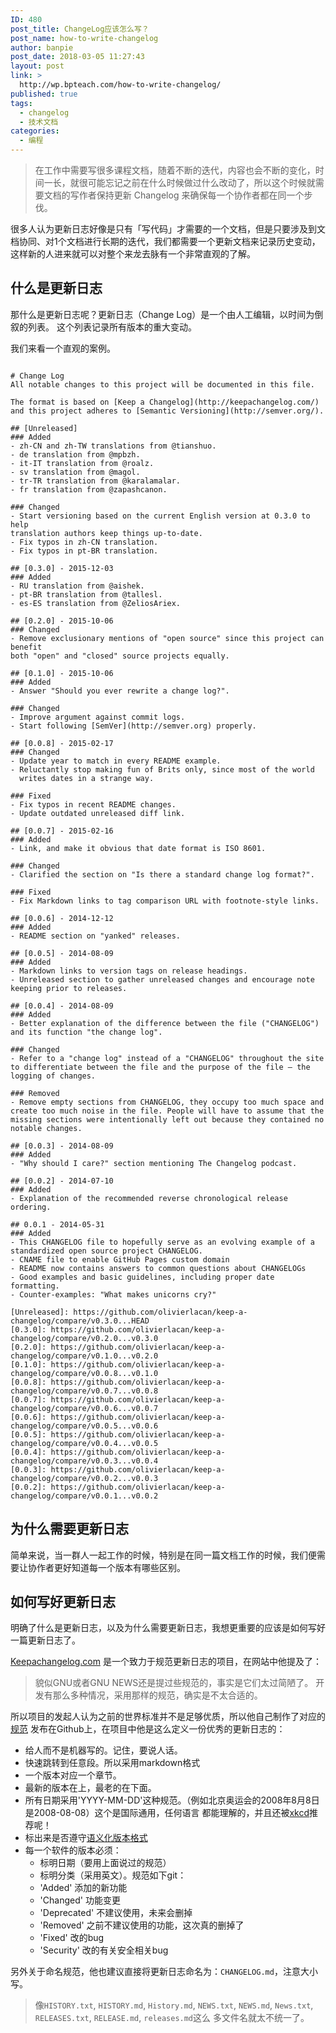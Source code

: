 ```yaml
---
ID: 480
post_title: ChangeLog应该怎么写？
post_name: how-to-write-changelog
author: banpie
post_date: 2018-03-05 11:27:43
layout: post
link: >
  http://wp.bpteach.com/how-to-write-changelog/
published: true
tags:
  - changelog
  - 技术文档
categories:
  - 编程
---
```

> 在工作中需要写很多课程文档，随着不断的迭代，内容也会不断的变化，时间一长，就很可能忘记之前在什么时候做过什么改动了，所以这个时候就需要文档的写作者保持更新 Changelog 来确保每一个协作者都在同一个步伐。

很多人认为更新日志好像是只有「写代码」才需要的一个文档，但是只要涉及到文档协同、对1个文档进行长期的迭代，我们都需要一个更新文档来记录历史变动，这样新的人进来就可以对整个来龙去脉有一个非常直观的了解。

## 什么是更新日志

那什么是更新日志呢？更新日志（Change Log）是一个由人工编辑，以时间为倒叙的列表。 这个列表记录所有版本的重大变动。

我们来看一个直观的案例。

```

# Change Log
All notable changes to this project will be documented in this file.

The format is based on [Keep a Changelog](http://keepachangelog.com/)
and this project adheres to [Semantic Versioning](http://semver.org/).

## [Unreleased]
### Added
- zh-CN and zh-TW translations from @tianshuo.
- de translation from @mpbzh.
- it-IT translation from @roalz.
- sv translation from @magol.
- tr-TR translation from @karalamalar.
- fr translation from @zapashcanon.

### Changed
- Start versioning based on the current English version at 0.3.0 to help
translation authors keep things up-to-date.
- Fix typos in zh-CN translation.
- Fix typos in pt-BR translation.

## [0.3.0] - 2015-12-03
### Added
- RU translation from @aishek.
- pt-BR translation from @tallesl.
- es-ES translation from @ZeliosAriex.

## [0.2.0] - 2015-10-06
### Changed
- Remove exclusionary mentions of "open source" since this project can benefit
both "open" and "closed" source projects equally.

## [0.1.0] - 2015-10-06
### Added
- Answer "Should you ever rewrite a change log?".

### Changed
- Improve argument against commit logs.
- Start following [SemVer](http://semver.org) properly.

## [0.0.8] - 2015-02-17
### Changed
- Update year to match in every README example.
- Reluctantly stop making fun of Brits only, since most of the world
  writes dates in a strange way.

### Fixed
- Fix typos in recent README changes.
- Update outdated unreleased diff link.

## [0.0.7] - 2015-02-16
### Added
- Link, and make it obvious that date format is ISO 8601.

### Changed
- Clarified the section on "Is there a standard change log format?".

### Fixed
- Fix Markdown links to tag comparison URL with footnote-style links.

## [0.0.6] - 2014-12-12
### Added
- README section on "yanked" releases.

## [0.0.5] - 2014-08-09
### Added
- Markdown links to version tags on release headings.
- Unreleased section to gather unreleased changes and encourage note
keeping prior to releases.

## [0.0.4] - 2014-08-09
### Added
- Better explanation of the difference between the file ("CHANGELOG")
and its function "the change log".

### Changed
- Refer to a "change log" instead of a "CHANGELOG" throughout the site
to differentiate between the file and the purpose of the file — the
logging of changes.

### Removed
- Remove empty sections from CHANGELOG, they occupy too much space and
create too much noise in the file. People will have to assume that the
missing sections were intentionally left out because they contained no
notable changes.

## [0.0.3] - 2014-08-09
### Added
- "Why should I care?" section mentioning The Changelog podcast.

## [0.0.2] - 2014-07-10
### Added
- Explanation of the recommended reverse chronological release ordering.

## 0.0.1 - 2014-05-31
### Added
- This CHANGELOG file to hopefully serve as an evolving example of a standardized open source project CHANGELOG.
- CNAME file to enable GitHub Pages custom domain
- README now contains answers to common questions about CHANGELOGs
- Good examples and basic guidelines, including proper date formatting.
- Counter-examples: "What makes unicorns cry?"

[Unreleased]: https://github.com/olivierlacan/keep-a-changelog/compare/v0.3.0...HEAD
[0.3.0]: https://github.com/olivierlacan/keep-a-changelog/compare/v0.2.0...v0.3.0
[0.2.0]: https://github.com/olivierlacan/keep-a-changelog/compare/v0.1.0...v0.2.0
[0.1.0]: https://github.com/olivierlacan/keep-a-changelog/compare/v0.0.8...v0.1.0
[0.0.8]: https://github.com/olivierlacan/keep-a-changelog/compare/v0.0.7...v0.0.8
[0.0.7]: https://github.com/olivierlacan/keep-a-changelog/compare/v0.0.6...v0.0.7
[0.0.6]: https://github.com/olivierlacan/keep-a-changelog/compare/v0.0.5...v0.0.6
[0.0.5]: https://github.com/olivierlacan/keep-a-changelog/compare/v0.0.4...v0.0.5
[0.0.4]: https://github.com/olivierlacan/keep-a-changelog/compare/v0.0.3...v0.0.4
[0.0.3]: https://github.com/olivierlacan/keep-a-changelog/compare/v0.0.2...v0.0.3
[0.0.2]: https://github.com/olivierlacan/keep-a-changelog/compare/v0.0.1...v0.0.2
```
## 为什么需要更新日志

简单来说，当一群人一起工作的时候，特别是在同一篇文档工作的时候，我们便需要让协作者更好知道每一个版本有哪些区别。

## 如何写好更新日志

明确了什么是更新日志，以及为什么需要更新日志，我想更重要的应该是如何写好一篇更新日志了。

[Keepachangelog.com](http://keepachangelog.com/) 是一个致力于规范更新日志的项目，在网站中他提及了：

> 貌似GNU或者GNU NEWS还是提过些规范的，事实是它们太过简陋了。 开发有那么多种情况，采用那样的规范，确实是不太合适的。

所以项目的发起人认为之前的世界标准并不是足够优质，所以他自己制作了对应的 [规范](https://github.com/olivierlacan/keep-a-changelog/blob/master/CHANGELOG.md) 发布在Github上，在项目中他是这么定义一份优秀的更新日志的：

- 给人而不是机器写的。记住，要说人话。
- 快速跳转到任意段。所以采用markdown格式
- 一个版本对应一个章节。
- 最新的版本在上，最老的在下面。
- 所有日期采用'YYYY-MM-DD'这种规范。（例如北京奥运会的2008年8月8日是2008-08-08）这个是国际通用，任何语言 都能理解的，并且还被[xkcd](http://xkcd.com/1179/)推荐呢！
- 标出来是否遵守[语义化版本格式](http://semver.org/lang/zh-CN/)
- 每一个软件的版本必须：
  - 标明日期（要用上面说过的规范）
  - 标明分类（采用英文）。规范如下git：
  - 'Added' 添加的新功能
  - 'Changed' 功能变更
  - 'Deprecated' 不建议使用，未来会删掉
  - 'Removed' 之前不建议使用的功能，这次真的删掉了
  - 'Fixed' 改的bug
  - 'Security' 改的有关安全相关bug

另外关于命名规范，他也建议直接将更新日志命名为：`CHANGELOG.md`，注意大小写。

> 像`HISTORY.txt`, `HISTORY.md`, `History.md`, `NEWS.txt`, `NEWS.md`, `News.txt`, `RELEASES.txt`, `RELEASE.md`, `releases.md`这么 多文件名就太不统一了。